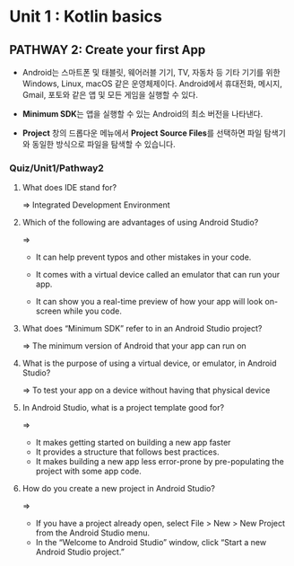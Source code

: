 # Unit  1 : Kotlin basics



## PATHWAY 2: Create your first App

+ Android는 스마트폰 및 태블릿, 웨어러블 기기, TV, 자동차 등 기타 기기를 위한 Windows, Linux, macOS 같은 운영체제이다. Android에서 휴대전화, 메시지, Gmail, 포토와 같은 앱 및 모든 게임을 실행할 수 있다. 

+ **Minimum SDK**는 앱을 실행할 수 있는 Android의 최소 버전을 나타낸다.

+ **Project** 창의 드롭다운 메뉴에서 **Project Source Files**를 선택하면 파일 탐색기와 동일한 방식으로 파일을 탐색할 수 있습니다.



### Quiz/Unit1/Pathway2

1. What does IDE stand for?

   => Integrated Development Environment

   

2. Which of the following are advantages of using Android Studio?

   =>

   + It can help prevent typos and other mistakes in your code.

   + It comes with a virtual device called an emulator that can run your app.

   + It can show you a real-time preview of how your app will look on-screen while you code.

     

3. What does “Minimum SDK” refer to in an Android Studio project?

   =>  The minimum version of Android that your app can run on



4. What is the purpose of using a virtual device, or emulator, in Android Studio?

   => To test your app on a device without having that physical device



5. In Android Studio, what is a project template good for?

   => 

   + It makes getting started on building a new app faster
   + It provides a structure that follows best practices.
   + It makes building a new app less error-prone by pre-populating the project with some app code.



6. How do you create a new project in Android Studio?

   => 

   + If you have a project already open, select File > New > New Project from the Android Studio menu.
   + In the “Welcome to Android Studio” window, click “Start a new Android Studio project.”